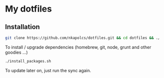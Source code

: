 # My dotfiles


## Installation

```bash
git clone https://github.com/nkapolcs/dotfiles.git && cd dotfiles && ./sync.sh
```

To install / upgrade dependencies (homebrew, git, node, grunt and other goodies ...)

```bash
./install_packages.sh
```

To update later on, just run the sync again.
